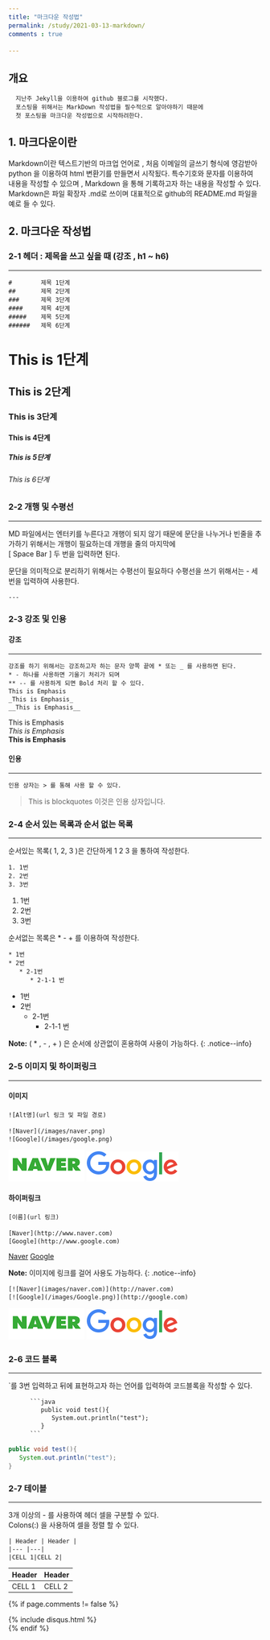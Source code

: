 ```yaml
---
title: "마크다운 작성법"
permalink: /study/2021-03-13-markdown/
comments : true

---
```


## 개요
      지난주 Jekyll을 이용하여 github 블로그를 시작했다.
      포스팅을 위해서는 MarkDown 작성법을 필수적으로 알아야하기 때문에 
      첫 포스팅을 마크다운 작성법으로 시작하려한다.   

## 1. 마크다운이란
Markdown이란 텍스트기반의 마크업 언어로 , 처음 이메일의 글쓰기 형식에 영감받아 python 을 이용하여 html 변환기를 만들면서 시작됬다.
특수기호와 문자를 이용하여 내용을 작성할 수 있으며 , Markdown 을 통해 기록하고자 하는 내용을 작성할 수 있다.
Markdown은 파일 확장자 .md로 쓰이며 대표적으로 github의 README.md 파일을 예로 들 수 있다.

## 2. 마크다운 작성법

### 2-1 헤더 : 제목을 쓰고 싶을 때 (강조 , h1 ~ h6)
---
```
#        제목 1단계
##       제목 2단계
###      제목 3단계
####     제목 4단계
#####    제목 5단계
######   제목 6단계
```

# This is 1단계
## This is 2단계
### This is 3단계
#### This is 4단계
##### This is 5단계
###### This is 6단계


### 2-2 개행 및 수평선 
---

MD 파일에서는 엔터키를 누른다고 개행이 되지 않기 때문에 문단을 나누거나 빈줄을 추가하기 위해서는 개행이 필요하는데 개행을 줄의 마지막에  
[ Space Bar ] 두 번을 입력하면 된다.  

문단을 의미적으로 분리하기 위해서는 수평선이 필요하다 수평선을 쓰기 위해서는 - 세 번을 입력하여 사용한다.
```
---
```

### 2-3 강조 및 인용
#### 강조
---
```
강조를 하기 위해서는 강조하고자 하는 문자 양쪽 끝에 * 또는 _ 를 사용하면 된다.
* - 하나를 사용하면 기울기 처리가 되며
** -- 를 사용하게 되면 Bold 처리 할 수 있다.
This is Emphasis
_This is Emphasis_
__This is Emphasis__
```
This is Emphasis  
_This is Emphasis_    
__This is Emphasis__  


#### 인용
---
```
인용 상자는 > 를 통해 사용 할 수 있다.
```

> This is blockquotes
> 이것은 인용 상자입니다.




### 2-4 순서 있는 목록과 순서 없는 목록
---
순서있는 목록( 1, 2, 3 )은 간단하게 1 2 3 을 통하여 작성한다.
```
1. 1번
2. 2번
3. 3번
```
1. 1번
2. 2번
3. 3번

순서없는 목록은 * - + 를 이용하여 작성한다.
```
* 1번 
* 2번
   * 2-1번
      * 2-1-1 번
```
* 1번 
* 2번
   * 2-1번
      * 2-1-1 번


**Note:** ( * , - , + ) 은 순서에 상관없이 혼용하여 사용이 가능하다. 
{: .notice--info}





### 2-5 이미지 및 하이퍼링크
---
#### 이미지
```
![Alt명](url 링크 및 파일 경로)

![Naver](/images/naver.png)
![Google](/images/google.png)
```
![Naver](/assets/images/naver.png) ![Google](/assets/images/google.png)

#### 하이퍼링크
```
[이름](url 링크)

[Naver](http://www.naver.com)
[Google](http://www.google.com)
```
[Naver](http://www.naver.com)
[Google](http://www.google.com)


**Note:** 이미지에 링크를 걸어 사용도 가능하다.
{: .notice--info}
```
[![Naver](images/naver.com)](http://naver.com)
[![Google](/images/Google.png)](http://google.com)
```

[![Naver](/assets/images/naver.png)](http://naver.com)
[![Google](/assets/images/Google.png)](http://google.com)


### 2-6 코드 블록
---

`를 3번 입력하고 뒤에 표현하고자 하는 언어를 입력하여 코드블록을 작성할 수 있다.

```
      ```java
         public void test(){
            System.out.println("test");
         }
      ```
```

```java
public void test(){
   System.out.println("test");
}
```


### 2-7 테이블 
---
3개 이상의 - 를 사용하여 헤더 셀을 구분할 수 있다.  
Colons(:) 을 사용하여 셀을 정렬 할 수 있다.

```
| Header | Header |
|--- |---|
|CELL 1|CELL 2|
```

| Header | Header |
|--- |---|
|CELL 1|CELL 2|



{% if page.comments != false %}
<div id= "post-disqus" class="container">
  {% include disqus.html %}
</div>
{% endif %}

